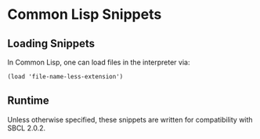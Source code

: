# Common Lisp Snippets 

## Loading Snippets
In Common Lisp, one can load files in the interpreter via:

```common-lisp
(load 'file-name-less-extension')
```

## Runtime
Unless otherwise specified, these snippets are written for compatibility with
SBCL 2.0.2.
